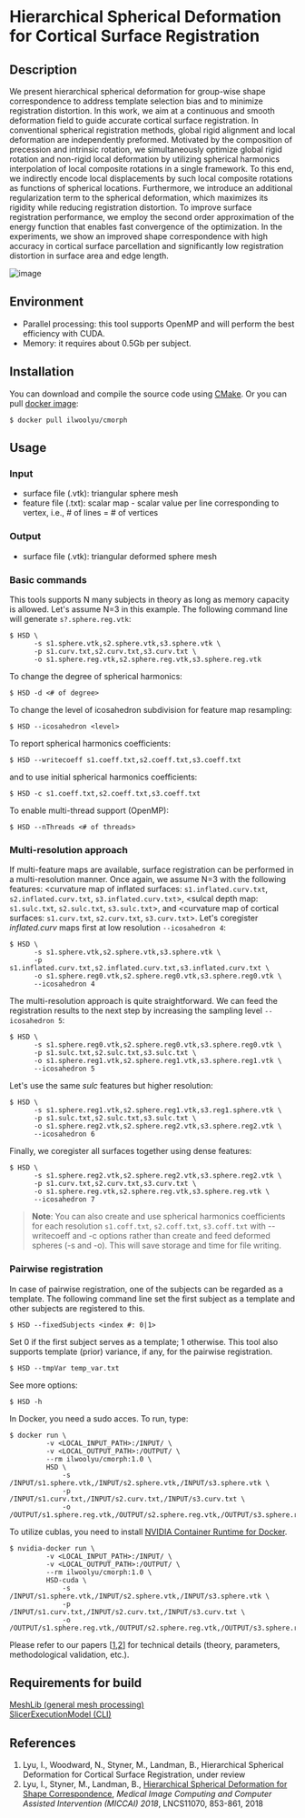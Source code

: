 # Hierarchical Spherical Deformation for Cortical Surface Registration

## Description
We present hierarchical spherical deformation for group-wise shape correspondence to address template selection bias and to minimize registration distortion. In this work, we aim at a continuous and smooth deformation field to guide accurate cortical surface registration. In conventional spherical registration methods, global rigid alignment and local deformation are independently preformed. Motivated by the composition of precession and intrinsic rotation, we simultaneously optimize global rigid rotation and non-rigid local deformation by utilizing spherical harmonics interpolation of local composite rotations in a single framework. To this end, we indirectly encode local displacements by such local composite rotations as functions of spherical locations. Furthermore, we introduce an additional regularization term to the spherical deformation, which maximizes its rigidity while reducing registration distortion. To improve surface registration performance, we employ the second order approximation of the energy function that enables fast convergence of the optimization. In the experiments, we show an improved shape correspondence with high accuracy in cortical surface parcellation and significantly low registration distortion in surface area and edge length.

![image](https://user-images.githubusercontent.com/9325798/48306768-a3784c00-e504-11e8-930c-94fccf3ce7e6.png)

## Environment
* Parallel processing: this tool supports OpenMP and will perform the best efficiency with CUDA.
* Memory: it requires about 0.5Gb per subject.
## Installation
You can download and compile the source code using <a href="https://cmake.org/">CMake</a>. Or you can pull <a href="https://hub.docker.com/r/ilwoolyu/cmorph/">docker image</a>:
```
$ docker pull ilwoolyu/cmorph
```
## Usage
### Input
* surface file (.vtk): triangular sphere mesh
* feature file (.txt): scalar map - scalar value per line corresponding to vertex, i.e., # of lines = # of vertices

### Output
* surface file (.vtk): triangular deformed sphere mesh

### Basic commands
This tools supports N many subjects in theory as long as memory capacity is allowed. Let's assume N=3 in this example.
The following command line will generate `s?.sphere.reg.vtk`:
```
$ HSD \
      -s s1.sphere.vtk,s2.sphere.vtk,s3.sphere.vtk \
      -p s1.curv.txt,s2.curv.txt,s3.curv.txt \
      -o s1.sphere.reg.vtk,s2.sphere.reg.vtk,s3.sphere.reg.vtk
```
To change the degree of spherical harmonics:
```
$ HSD -d <# of degree>
```
To change the level of icosahedron subdivision for feature map resampling:
```
$ HSD --icosahedron <level>
```
To report spherical harmonics coefficients:
```
$ HSD --writecoeff s1.coeff.txt,s2.coeff.txt,s3.coeff.txt
```
and to use initial spherical harmonics coefficients:
```
$ HSD -c s1.coeff.txt,s2.coeff.txt,s3.coeff.txt
```
To enable multi-thread support (OpenMP):
```
$ HSD --nThreads <# of threads>
```
### Multi-resolution approach
If multi-feature maps are available, surface registration can be performed in a multi-resolution manner. Once again, we assume N=3 with the following features: <curvature map of inflated surfaces: `s1.inflated.curv.txt`, `s2.inflated.curv.txt`, `s3.inflated.curv.txt`>, <sulcal depth map: `s1.sulc.txt`, `s2.sulc.txt`, `s3.sulc.txt`>, and <curvature map of cortical surfaces: `s1.curv.txt`, `s2.curv.txt`, `s3.curv.txt`>. Let's coregister *inflated.curv* maps first at low resolution `--icosahedron 4`:
```
$ HSD \
      -s s1.sphere.vtk,s2.sphere.vtk,s3.sphere.vtk \
      -p s1.inflated.curv.txt,s2.inflated.curv.txt,s3.inflated.curv.txt \
      -o s1.sphere.reg0.vtk,s2.sphere.reg0.vtk,s3.sphere.reg0.vtk \
      --icosahedron 4
```
The multi-resolution approach is quite straightforward. We can feed the registration results to the next step by increasing the sampling level `--icosahedron 5`:
```
$ HSD \
      -s s1.sphere.reg0.vtk,s2.sphere.reg0.vtk,s3.sphere.reg0.vtk \
      -p s1.sulc.txt,s2.sulc.txt,s3.sulc.txt \
      -o s1.sphere.reg1.vtk,s2.sphere.reg1.vtk,s3.sphere.reg1.vtk \
      --icosahedron 5
```
Let's use the same *sulc* features but higher resolution:
```
$ HSD \
      -s s1.sphere.reg1.vtk,s2.sphere.reg1.vtk,s3.reg1.sphere.vtk \
      -p s1.sulc.txt,s2.sulc.txt,s3.sulc.txt \
      -o s1.sphere.reg2.vtk,s2.sphere.reg2.vtk,s3.sphere.reg2.vtk \
      --icosahedron 6
```
Finally, we coregister all surfaces together using dense features:
```
$ HSD \
      -s s1.sphere.reg2.vtk,s2.sphere.reg2.vtk,s3.sphere.reg2.vtk \
      -p s1.curv.txt,s2.curv.txt,s3.curv.txt \
      -o s1.sphere.reg.vtk,s2.sphere.reg.vtk,s3.sphere.reg.vtk \
      --icosahedron 7
```
>**Note**: You can also create and use spherical harmonics coefficients for each resolution `s1.coff.txt`, `s2.coff.txt`, `s3.coff.txt` with --writecoeff and -c options rather than create and feed deformed spheres (-s and -o). This will save storage and time for file writing.

### Pairwise registration
In case of pairwise registration, one of the subjects can be regarded as a template. 
The following command line set the first subject as a template and other subjects are registered to this.
```
$ HSD --fixedSubjects <index #: 0|1>
```
Set 0 if the first subject serves as a template; 1 otherwise.
This tool also supports template (prior) variance, if any, for the pairwise registration.
```
$ HSD --tmpVar temp_var.txt
```
See more options:
```
$ HSD -h
```
In Docker, you need a sudo acces. To run, type:
```
$ docker run \
         -v <LOCAL_INPUT_PATH>:/INPUT/ \
         -v <LOCAL_OUTPUT_PATH>:/OUTPUT/ \
         --rm ilwoolyu/cmorph:1.0 \
         HSD \
             -s /INPUT/s1.sphere.vtk,/INPUT/s2.sphere.vtk,/INPUT/s3.sphere.vtk \
             -p /INPUT/s1.curv.txt,/INPUT/s2.curv.txt,/INPUT/s3.curv.txt \
             -o /OUTPUT/s1.sphere.reg.vtk,/OUTPUT/s2.sphere.reg.vtk,/OUTPUT/s3.sphere.reg.vtk
```
To utilize cublas, you need to install <a href="https://github.com/NVIDIA/nvidia-docker">NVIDIA Container Runtime for Docker</a>.
```
$ nvidia-docker run \
         -v <LOCAL_INPUT_PATH>:/INPUT/ \
         -v <LOCAL_OUTPUT_PATH>:/OUTPUT/ \
         --rm ilwoolyu/cmorph:1.0 \
         HSD-cuda \
             -s /INPUT/s1.sphere.vtk,/INPUT/s2.sphere.vtk,/INPUT/s3.sphere.vtk \
             -p /INPUT/s1.curv.txt,/INPUT/s2.curv.txt,/INPUT/s3.curv.txt \
             -o /OUTPUT/s1.sphere.reg.vtk,/OUTPUT/s2.sphere.reg.vtk,/OUTPUT/s3.sphere.reg.vtk
```
Please refer to our papers [[1](#ref1),[2](#ref2)] for technical details (theory, parameters, methodological validation, etc.).

## Requirements for build
<a href="https://github.com/ilwoolyu/MeshLib">MeshLib (general mesh processing)</a><br />
<a href="https://github.com/Slicer/SlicerExecutionModel">SlicerExecutionModel (CLI)</a>

## References
<ol>
<li><a id="ref1"></a>Lyu, I., Woodward, N., Styner, M., Landman, B., Hierarchical Spherical Deformation for Cortical Surface Registration, under review</li>
<li><a id="ref2"></a>Lyu, I., Styner, M., Landman, B., <a href="https://doi.org/10.1007/978-3-030-00928-1_96">Hierarchical Spherical Deformation for Shape Correspondence</a>, <i>Medical Image Computing and Computer Assisted Intervention (MICCAI) 2018</i>, LNCS11070, 853-861, 2018</li>

